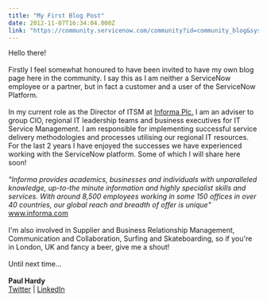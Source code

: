 ```yaml
---
title: "My First Blog Post"
date: 2012-11-07T16:34:04.000Z
link: "https://community.servicenow.com/community?id=community_blog&sys_id=f91d22e5dbd0dbc01dcaf3231f96196c"
---
```

<p>Hello there!<br /><br />Firstly I feel somewhat honoured to have been invited to have my own blog page here in the community. I say this as I am neither a ServiceNow employee or a partner, but in fact a customer and a user of the ServiceNow Platform.<br /><br />In my current role as the Director of ITSM at <a title="w.informa.com" href="http://www.informa.com">Informa Plc.</a> I am an adviser to group CIO, regional IT leadership teams and business executives for IT Service Management. I am responsible for implementing successful service delivery methodologies and processes utilising our regional IT resources. For the last 2 years I have enjoyed the successes we have experienced working with the ServiceNow platform. Some of which I will share here soon!<br /><br /><i>"Informa provides academics, businesses and individuals with unparalleled knowledge, up-to-the minute information and highly specialist skills and services. With around 8,500 employees working in some 150 offices in over 40 countries, our global reach and breadth of offer is unique"</i> <a title="w.informa.com" href="http://www.informa.com">www.informa.com</a><br /><br />I'm also involved in Supplier and Business Relationship Management, Communication and Collaboration, Surfing and Skateboarding, so if you're in London, UK and fancy a beer, give me a shout!<br /><br />Until next time...<br /><br /><b>Paul Hardy</b><br /><a title="w.twitter.com/paulhardyuk" href="http://www.twitter.com/paulhardyuk">Twitter</a> | <a title="w.linkedin.com/in/paulhardyuk" href="http://www.linkedin.com/in/paulhardyuk">LinkedIn</a></p>